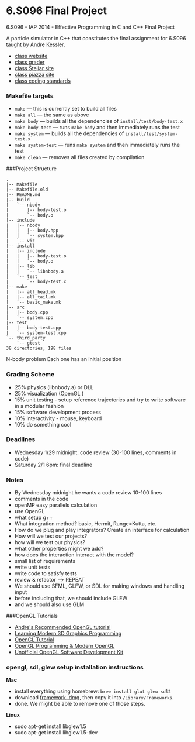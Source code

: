 # 6.S096 Final Project

6.S096 - IAP 2014 - Effective Programming in C and C++ Final Project

A particle simulator in C++ that constitutes the final assignment for 6.S096
taught by Andre Kessler.

* [class website](http://web.mit.edu/6.s096/www/)
* [class grader](http://6.s096.scripts.mit.edu/grader/)
* [class Stellar site](https://stellar.mit.edu/S/course/6/ia14/6.S096)
* [class piazza site](https://piazza.com/class/hod1lhxsdfz6yc)
* [class coding standards](http://web.mit.edu/6.s096/www/standards.html)


### Makefile targets

* `make` — this is currently set to build all files
* `make all` — the same as above
* `make body` — builds all the dependencies of `install/test/body-test.x`
* `make body-test` — runs `make body` and then immediately runs the test
* `make system` — builds all the dependencies of `install/test/system-test.x`
* `make system-test` — runs `make system` and then immediately runs the test
* `make clean` — removes all files created by compilation

###Project Structure

    .
    |-- Makefile
    |-- Makefile.old
    |-- README.md
    |-- build
    |   `-- nbody
    |       |-- body-test.o
    |       `-- body.o
    |-- include
    |   |-- nbody
    |   |   |-- body.hpp
    |   |   `-- system.hpp
    |   `-- viz
    |-- install
    |   |-- include
    |   |   |-- body-test.o
    |   |   `-- body.o
    |   |-- lib
    |   |   `-- libnbody.a
    |   `-- test
    |       `-- body-test.x
    |-- make
    |   |-- all_head.mk
    |   |-- all_tail.mk
    |   `-- basic_make.mk
    |-- src
    |   |-- body.cpp
    |   `-- system.cpp
    |-- test
    |   |-- body-test.cpp
    |   `-- system-test.cpp
    `-- third_party
        `-- gtest
    38 directories, 198 files


N-body problem
Each one has an initial position

### Grading Scheme

* 25% physics (libnbody.a) or DLL
* 25% visualization (OpenGL )
* 15% unit testing - setup reference trajectories and try to write software in a
      modular fashion
* 15% software development process
* 10% interactivity - mouse, keyboard
* 10% do something cool

### Deadlines

* Wednesday 1/29 midnight: code review (30-100 lines, comments in code)
* Saturday 2/1 6pm: final deadline


### Notes

* By Wednesday midnight he wants a code review 10-100 lines
* comments in the code
* openMP easy parallels calculation
* use OpenGL
* what setup g++
* What integration method? basic, Hermit, Runge=Kutta, etc.
* How do we plug and play integrators?
      Create an interface for calculation
* How will we test our projects?
* how will we test our physics?
* what other properties might we add?
* how does the interaction interact with the model?
* small list of requirements
* write unit tests
* write code to satisfy tests
* review & refactor --> REPEAT
* We should use SFML, GLFW, or SDL for making windows and handling input
* before including that, we should include GLEW
* and we should also use GLM


###OpenGL Tutorials

* [Andre's Recommended OpenGL tutorial](http://www.open.gl/)
* [Learning Modern 3D Graphics Programming](http://www.arcsynthesis.org/gltut/)
* [OpenGL Tutorial](http://www.opengl-tutorial.org/)
* [OpenGL Programming & Modern OpenGL](http://en.wikibooks.org/wiki/OpenGL_Programming/Modern_OpenGL_Introduction)
* [Unofficial OpenGL Software Development Kit](http://glsdk.sourceforge.net/docs/html/index.html)

### opengl, sdl, glew setup installation instructions

__Mac__

* install everything using homebrew: `brew install glut glew sdl2`
* download [framework .dmg](http://www.libsdl.org/release/SDL2-2.0.1.dmg), then
  copy it into `/Library/Frameworks`.
* done. We might be able to remove one of those steps.

__Linux__

* sudo apt-get install libglew1.5
* sudo apt-get install libglew1.5-dev

